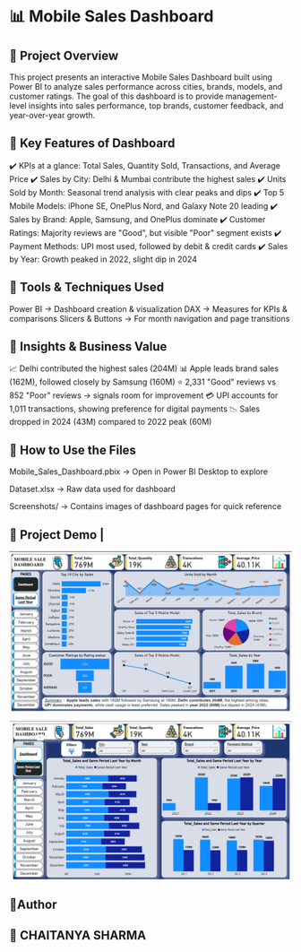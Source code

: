 # 📊 Mobile Sales Dashboard

## 🔹 Project Overview

This project presents an interactive Mobile Sales Dashboard built using Power BI to analyze sales performance across cities, brands, models, and customer ratings.
The goal of this dashboard is to provide management-level insights into sales performance, top brands, customer feedback, and year-over-year growth.

## 🔹 Key Features of Dashboard

✔️ KPIs at a glance: Total Sales, Quantity Sold, Transactions, and Average Price
✔️ Sales by City: Delhi & Mumbai contribute the highest sales
✔️ Units Sold by Month: Seasonal trend analysis with clear peaks and dips
✔️ Top 5 Mobile Models: iPhone SE, OnePlus Nord, and Galaxy Note 20 leading
✔️ Sales by Brand: Apple, Samsung, and OnePlus dominate
✔️ Customer Ratings: Majority reviews are "Good", but visible "Poor" segment exists
✔️ Payment Methods: UPI most used, followed by debit & credit cards
✔️ Sales by Year: Growth peaked in 2022, slight dip in 2024

## 🔹 Tools & Techniques Used

Power BI → Dashboard creation & visualization
DAX → Measures for KPIs & comparisons
Slicers & Buttons → For month navigation and page transitions

## 🔹 Insights & Business Value

📈 Delhi contributed the highest sales (204M)
📊 Apple leads brand sales (162M), followed closely by Samsung (160M)
⭐ 2,331 "Good" reviews vs 852 "Poor" reviews → signals room for improvement
💳 UPI accounts for 1,011 transactions, showing preference for digital payments
📉 Sales dropped in 2024 (43M) compared to 2022 peak (60M)

## 🔹 How to Use the Files

Mobile_Sales_Dashboard.pbix → Open in Power BI Desktop to explore

Dataset.xlsx → Raw data used for dashboard

Screenshots/ → Contains images of dashboard pages for quick reference

## 🔹 Project Demo | 

![Page1](Dashboard_SS1.png)

![Page2](Dashboard_SS2.png)


## 🔹Author
## 👤 CHAITANYA SHARMA
